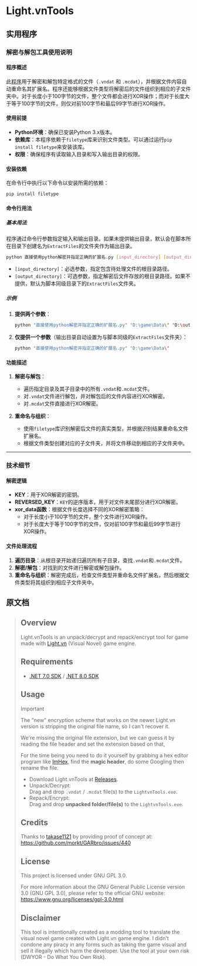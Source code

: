 # Light.vnTools

## 实用程序  

### 解密与解包工具使用说明

#### 程序概述

此[程序](python/直接使用python解密并指定正确的扩展名.py)用于解密和解包特定格式的文件（`.vndat` 和 `.mcdat`），并根据文件内容自动重命名其扩展名。程序还能够根据文件类型将解密后的文件组织到相应的子文件夹中。对于长度小于100字节的文件，整个文件都会进行XOR操作；而对于长度大于等于100字节的文件，则仅对前100字节和最后99字节进行XOR操作。

#### 使用前提

- **Python环境**：确保已安装Python 3.x版本。
- **依赖库**：本程序依赖于`filetype`库来识别文件类型。可以通过运行`pip install filetype`来安装该库。
- **权限**：确保程序有读取输入目录和写入输出目录的权限。

#### 安装依赖

在命令行中执行以下命令以安装所需的依赖：

```bash
pip install filetype
```

#### 命令行用法

##### 基本用法

程序通过命令行参数指定输入和输出目录。如果未提供输出目录，默认会在脚本所在目录下创建名为`ExtractFiles`的文件夹作为输出目录。

```bash
python 直接使用python解密并指定正确的扩展名.py [input_directory] [output_directory]
```

- `[input_directory]`：必选参数，指定包含待处理文件的根目录路径。
- `[output_directory]`：可选参数，指定解密后文件存放的根目录路径。如果不提供，默认为脚本同级目录下的`ExtractFiles`文件夹。

##### 示例

1. **提供两个参数**：
   ```bash
   python "直接使用python解密并指定正确的扩展名.py" "D:\game\Data\" "D:\output"
   ```

2. **仅提供一个参数**（输出目录自动设置为与脚本同级的`ExtractFiles`文件夹）：
   ```bash
   python "直接使用python解密并指定正确的扩展名.py" "D:\game\Data\"
   ```

#### 功能描述

1. **解密与解包**：
   - 遍历指定目录及其子目录中的所有`.vndat`和`.mcdat`文件。
   - 对`.vndat`文件进行解包，并对解包后的文件内容进行XOR解密。
   - 对`.mcdat`文件直接进行XOR解密。

2. **重命名与组织**：
   - 使用`filetype`库识别解密后文件的真实类型，并根据识别结果重命名文件扩展名。
   - 根据文件类型创建对应的子文件夹，并将文件移动到相应的子文件夹中。

---

### 技术细节

#### 解密逻辑

- **KEY**：用于XOR解密的密钥。
- **REVERSED_KEY**：`KEY`的逆序版本，用于对文件末尾部分进行XOR解密。
- **xor_data函数**：根据文件长度选择不同的XOR解密策略：
  - 对于长度小于100字节的文件，整个文件进行XOR操作。
  - 对于长度大于等于100字节的文件，仅对前100字节和最后99字节进行XOR操作。

#### 文件处理流程

1. **遍历目录**：从根目录开始递归遍历所有子目录，查找`.vndat`和`.mcdat`文件。
2. **解密/解包**：对找到的文件进行解密或解包操作。
3. **重命名与组织**：解密完成后，检查文件类型并重命名文件扩展名，然后根据文件类型将其组织到相应子文件夹中。



## 原文档  

> 
>
> ## Overview
>
> Light.vnTools is an unpack/decrypt and repack/encrypt tool for game made with [Light.vn](https://lightvn.net "Light.vn") (Visual Novel) game engine.
>
> ## Requirements
>
> - [.NET 7.0 SDK](https://dotnet.microsoft.com/download/dotnet/7.0 "Download .NET 7.0 SDK") / [.NET 8.0 SDK](https://dotnet.microsoft.com/download/dotnet/8.0 "Download .NET 8.0 SDK")
>
> ## Usage
>
> > [!IMPORTANT]  
> > The "new" encryption scheme that works on the newer Light.vn version is stripping the original file name,
> > so I can't recover it.
> >
> > We're missing the original file extension, but we can guess it by reading the file header and set the extension based on that,
> >
> > For the time being you need to do it yourself by grabbing a hex editor program like [ImHex](https://github.com/WerWolv/ImHex "Visit ImHex GitHub repository"), find the **magic header**, do some Googling then rename the file.
>
> - Download Light.vnTools at [Releases](https://github.com/kiraio-moe/Light.vnTools/releases "Light.vnTools Releases").
> - Unpack/Decrypt:  
>   Drag and drop `.vndat` / `.mcdat` file(s) to the `LightvnTools.exe`.
> - Repack/Encrypt:  
>   Drag and drop **unpacked folder/file(s)** to the `LightvnTools.exe`.
>
> ## Credits
>
> Thanks to [takase1121](https://github.com/takase1121 "Visit takase1121 GitHub profile") by providing proof of concept at: <https://github.com/morkt/GARbro/issues/440>
>
> ## License
>
> This project is licensed under GNU GPL 3.0.
>
> For more information about the GNU General Public License version 3.0 (GNU GPL 3.0), please refer to the official GNU website: <https://www.gnu.org/licenses/gpl-3.0.html>
>
> ## Disclaimer
>
> This tool is intentionally created as a modding tool to translate the visual novel game created with Light.vn game engine. I didn't condone any piracy in any forms such as taking the game visual and sell it illegally which harm the developer. Use the tool at your own risk (DWYOR - Do What You Own Risk).
